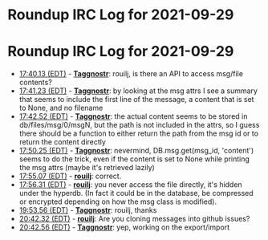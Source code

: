 # Roundup IRC Log for 2021-09-29 #
# Roundup IRC Log for 2021-09-29
* <a href="#17:40.13" id="17:40.13">17:40.13 (EDT)</a> - __[Taggnostr](https://github.com/Taggnostr)__: rouilj, is there an API to access msg/file contents?
* <a href="#17:41.23" id="17:41.23">17:41.23 (EDT)</a> - __[Taggnostr](https://github.com/Taggnostr)__: by looking at the msg attrs I see a summary that seems to include the first line of the message, a content that is set to None, and no filename
* <a href="#17:42.52" id="17:42.52">17:42.52 (EDT)</a> - __[Taggnostr](https://github.com/Taggnostr)__: the actual content seems to be stored in db/files/msg/0/msgN, but the path is not included in the attrs, so I guess there should be a function to either return the path from the msg id or to return the content directly
* <a href="#17:50.25" id="17:50.25">17:50.25 (EDT)</a> - __[Taggnostr](https://github.com/Taggnostr)__: nevermind, DB.msg.get(msg_id, 'content') seems to do the trick, even if the content is set to None while printing the msg attrs (maybe it's retrieved lazily)
* <a href="#17:55.07" id="17:55.07">17:55.07 (EDT)</a> - __[rouilj](https://github.com/rouilj)__: correct.
* <a href="#17:56.31" id="17:56.31">17:56.31 (EDT)</a> - __[rouilj](https://github.com/rouilj)__: you never access the file directly, it's hidden under the hyperdb. (In fact it could be in the database, be compressed or encrypted depending on how the msg class is modified).
* <a href="#19:53.56" id="19:53.56">19:53.56 (EDT)</a> - __[Taggnostr](https://github.com/Taggnostr)__: rouilj, thanks
* <a href="#20:42.32" id="20:42.32">20:42.32 (EDT)</a> - __[rouilj](https://github.com/rouilj)__: Are you cloning messages into github issues?
* <a href="#20:42.56" id="20:42.56">20:42.56 (EDT)</a> - __[Taggnostr](https://github.com/Taggnostr)__: yep, working on the export/import
